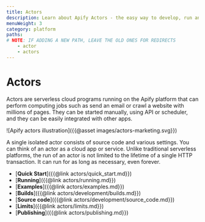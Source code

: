 ```yaml
---
title: Actors
description: Learn about Apify Actors - the easy way to develop, run and share serverless cloud programs.
menuWeight: 3
category: platform
paths:
# NOTE: IF ADDING A NEW PATH, LEAVE THE OLD ONES FOR REDIRECTS
    - actor
    - actors
---
```


# Actors

Actors are serverless cloud programs running on the Apify platform that can perform computing jobs such
as send an email or crawl a website with millions of pages.
They can be started manually, using API or scheduler, and they can be easily integrated with other apps.

![Apify actors illustration]({{@asset images/actors-marketing.svg}})

A single isolated actor consists of source code and various settings. You can think of an actor as a cloud app or service. Unlike traditional serverless platforms, the run of an actor is not limited to the lifetime of a single HTTP transaction. It can run for as long as necessary, even forever.

*   [**Quick Start**]({{@link actors/quick_start.md}})
*   [**Running**]({{@link actors/running.md}})
*   [**Examples**]({{@link actors/examples.md}})
*   [**Builds**]({{@link actors/development/builds.md}})
*   [**Source code**]({{@link actors/development/source_code.md}})
*   [**Limits**]({{@link actors/limits.md}})
*   [**Publishing**]({{@link actors/publishing.md}})

